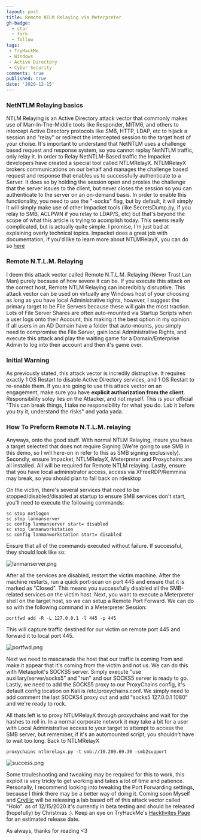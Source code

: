 ```yaml
---
layout: post
title: Remote NTLM Relaying via Meterpreter
gh-badge:
  - star
  - fork
  - follow
tags:
 - TryHackMe
 - Windows
 - Active Directory
 - Cyber Security
comments: true
published: true
date: '2020-12-15'
---
```


### NetNTLM Relaying basics
NTLM Relaying is an Active Directory attack vector that commonly makes use of Man-In-The-Middle tools like Responder, MITM6, and others to intercept Active Directory protocols like SMB, HTTP, LDAP, etc to hijack a session and "relay" or redirect the intercepted session to the target host of your choise. 
It's important to understand that NetNTLM uses a challenge based request and response system, so you cannot replay NetNTLM traffic, only relay it. In order to Relay NetNTLM-Based traffic the Impacket developers have created a special tool called NTLMRelayX. NTLMRelayX brokers communications on our behalf and manages the challenge based request and response that enables us to successfully authenticate to a Server. It does so by holding the <insert protocol> session open and proxies the challenge that the server issues to the client, but never closes the session so you can authenticate to the server on an on-demand basis. In order to enable this functionality, you need to use the "-socks" flag, but by default, it will simply it will simply make use of other Impacket tools (like SecretsDump.py, if you relay to SMB, ACLPWN if you relay to LDAP/S, etc) but that's beyond the scope of what this article is trying to acomplish today. This seems really complicated, but is actually quite simple. I promise, I'm just bad at explaining overly technical topics. Impacket does a great job with documentation, if you'd like to learn more about NTLMRelayX, you can do so [here](https://blog.fox-it.com/2017/05/09/relaying-credentials-everywhere-with-ntlmrelayx/)

### Remote N.T.L.M. Relaying

I deem this attack vector called Remote N.T.L.M. Relaying (Never Trust Lan Man) purely because of how severe it can be. If you execute this attack on the correct host, Remote NTLM Relaying can incredbibly disruptive. This attack vector can be used on virtually any Windows host of your choosing as long as you have local Administrative rights, however, I suggest the primary target to be File Servers because these will gain the most traction. Lots of File Server Shares are often auto-mounted via Startup Scripts when a user logs onto their Account, this making it the best option in my opinion. If all users in an AD Domain have a folder that auto-mounts, you simply need to compromise the File Server, gain local Administrative Rights, and execute this attack and play the waiting game for a Domain/Enterprise Admin to log into their account and then it's game over.

### Initial Warning

As previously stated, this attack vector is incredily distruptive. It requires exactly 1 OS Restart to disable Active Directory services, and 1 OS Restart to re-enable them. If you are going to use this attack vector on an engagement, make sure you have **explicit authorization from the client**. Responsibility soley lies on the Attacker, and not myself. This is your official "This can break things, I take no responsibility for what you do. Lab it before you try it, understand the risks" and yada yada. 

### How To Preform Remote N.T.L.M. relaying

Anyways, onto the good stuff. With normal NTLM Relaying, insure you have a target selected that does not require Signing (We're going to use SMB in this demo, so I will here-on in refer to this as SMB signing exclusively). Secondly, ensure Impacket, NTLMRelayX, Meterpreter and Proxychains are all installed. All will be required for Remote NTLM relaying. Lastly, ensure that you have local administrator access, access via XFreeRDP/Remmina may break, so you should plan to fall back on rdesktop

On the victim, there's several services that need to be stopped/disabled/disabled at startup to ensure SMB services don't start, you'll need to execute the following commands:

```
sc stop netlogon
sc stop lanmanserver
sc config lanmanserver start= disabled
sc stop lanmanworkstation
sc config lanmanworkstation start= disabled
```

Ensure that all of the commands executed without failure. If successful, they should look like so:

![lanmanserver.png](https://raw.githubusercontent.com/Sq00ky/SpookySec-Blog/master/img/lanmanserver.png)

After all the services are disabled, restart the victim machine. After the machine restarts, run a quick port-scan on port 445 and ensure that it is marked as "Closed". This means you successfully disabled all the SMB-related services on the victim host. Next, you want to execute a Meterpreter shell on the target host, so we can setup a Remote Port Forward. We can do so with the following command in a Meterpreter Session:

```
portfwd add -R -L 127.0.0.1 -l 445 -p 445
```

This will capture traffic destined for our victim on remote port 445 and forward it to local port 445. 

![portfwd.png](https://raw.githubusercontent.com/Sq00ky/SpookySec-Blog/master/img/portfwd.png)

Next we need to mascarade the host that our traffic is coming from and make it appear that it's coming from the victim and not us. We can do this with Metasploit's SOCKS5 server. Simply execute "use auxiliary/server/socks5" and "run" and our SOCKS5 server is ready to go. Lastly, we need to add the SOCKS5 proxy to our ProxyChains config, it's default config location on Kali is /etc/proxychains.conf. We simply need to add comment the last SOCKS4 proxy out and add "socks5 127.0.0.1 1080" and we're ready to rock.

All thats left is to proxy NTLMRelayX through proxychains and wait for the hashes to roll in. In a normal corporate network it may take a bit for a user with Local Administrative access to your target to attempt to access the SMB server, but remember, if it's an automounted script, you shouldn't have to wait too long. Back to NTLMRelayX

```
proxychains ntlmrelayx.py -t smb://10.200.69.30 -smb2support
```

![success.png](https://raw.githubusercontent.com/Sq00ky/SpookySec-Blog/master/img/success.png)

Some trouleshooting and tweaking may be required for this to work, this exploit is very tricky to get working and takes a lot of time and patience. Personally, I recommend looking into tweaking the Port Forwarding settings, because I think there may be a better way of doing it. Coming soon Myself and [Cryillic](https://twitter.com/Real_Cryillic) will be releasing a lab based off of this attack vector called "Holo". as of 12/15/2020 it's currently in beta testing and should be released (hopefully) by Christmas :). Keep an eye on TryHackMe's [Hacktivites Page](https://tryhackme.com/hacktivities) for an estimated release date.

As always, thanks for reading <3
